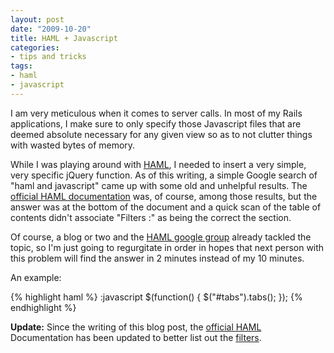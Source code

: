 ```yaml
---
layout: post
date: "2009-10-20"
title: HAML + Javascript
categories:
- tips and tricks
tags:
- haml
- javascript
---
```

I am very meticulous when it comes to server calls. In most of my Rails applications, I make sure to only specify those Javascript files that are deemed absolute necessary for any given view so as to not clutter things with wasted bytes of memory.

While I was playing around with [HAML](http://haml.info/), I needed to insert a very simple, very specific jQuery function.  As of this writing, a simple Google search of "haml and javascript" came up with some old and unhelpful results. The [official HAML documentation](http://haml.info/docs/yardoc/file.REFERENCE.html) was, of course, among those results, but the answer was at the bottom of the document and a quick scan of the table of contents didn't associate "Filters :" as being the correct the section.

Of course, a blog or two and the [HAML google group](http://groups.google.com/group/haml/msg/5cfa940aa0333440) already tackled the topic, so I'm just going to regurgitate in order in hopes that next person with this problem will find the answer in 2 minutes instead of my 10 minutes.

An example:

{% highlight haml %}
:javascript
  $(function() {
    $("#tabs").tabs();
  });
{% endhighlight %}

**Update:** Since the writing of this blog post, the [official HAML](http://haml.info/docs/yardoc/file.REFERENCE.html) Documentation has been updated to better list out the [filters](http://haml.info/docs/yardoc/file.REFERENCE.html#filters).
